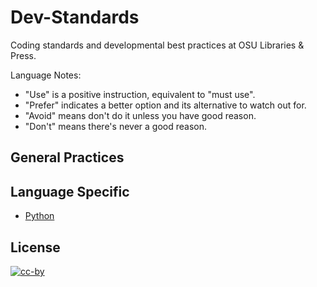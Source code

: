 Dev-Standards
=============

Coding standards and developmental best practices at OSU Libraries &amp; Press.

Language Notes:

 * "Use" is a positive instruction, equivalent to "must use".
 * "Prefer" indicates a better option and its alternative to watch out for.
 * "Avoid" means don't do it unless you have good reason.
 * "Don't" means there's never a good reason.

General Practices
------------------

Language Specific
------------------

 * [Python](python.md)


License
-------

[![cc-by](http://i.creativecommons.org/l/by/3.0/88x31.png)](http://creativecommons.org/licenses/by/3.0)

